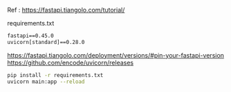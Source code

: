 Ref : https://fastapi.tiangolo.com/tutorial/

requirements.txt
```txt
fastapi==0.45.0
uvicorn[standard]==0.28.0
```

https://fastapi.tiangolo.com/deployment/versions/#pin-your-fastapi-version
https://github.com/encode/uvicorn/releases

```sh
pip install -r requirements.txt
uvicorn main:app --reload
```
